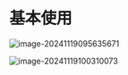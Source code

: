 # 基本使用

![image-20241119095635671](D:\code\study\notes_stu\c++_note\picture\image-20241119095635671.png)

![image-20241119100310073](D:\code\study\notes_stu\c++_note\picture\image-20241119100310073.png)
